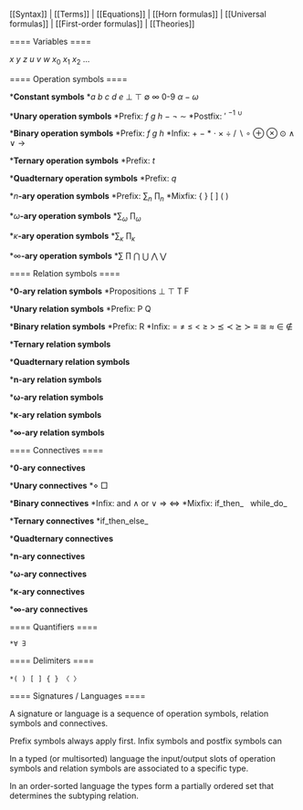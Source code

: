 [[Syntax]] | [[Terms]] | [[Equations]] | [[Horn formulas]] | [[Universal formulas]] | [[First-order formulas]] | [[Theories]]


==== Variables ====

$x$ $y$ $z$ $u$ $v$ $w$ $x_0$ $x_1$ $x_2$ ...


==== Operation symbols ====

  ***Constant symbols**
    *$a$ $b$ $c$ $d$ $e$ $\bot$ $\top$ $\emptyset$ $\infty$ $0$-$9$ $\alpha-\omega$

  ***Unary operation symbols**
    *Prefix: $f$ $g$ $h$ $-$ $\neg$ $\sim$
    *Postfix: $'$ ${}^{-1}$ ${}^{\cup}$

  ***Binary operation symbols**
    *Prefix: $f$ $g$ $h$
    *Infix: $+$ $-$ $*$ $\cdot$ $\times$ $\div$ $/$ $\backslash$ $\circ$ $\oplus$ $\otimes$ $\odot$ $\wedge$ $\vee$ $\to$

  ***Ternary operation symbols**
    *Prefix: $t$

  ***Quadternary operation symbols**
    *Prefix: $q$

  *$n$**-ary operation symbols**
    *Prefix: $\sum_n$ $\prod_n$
    *Mixfix: { } [ ] ( )

  *$\omega$**-ary operation symbols**
    *$\sum_\omega$ $\prod_\omega$

  *$\kappa$**-ary operation symbols**
    *$\sum_\kappa$ $\prod_\kappa$

  *$\infty$**-ary operation symbols**
    *$\sum$ $\prod$ $\bigcap$ $\bigcup$ $\bigwedge$ $\bigvee$


==== Relation symbols ====

  ***0-ary relation symbols**
    *Propositions ⊥ ⊤ T F

  ***Unary relation symbols**
    *Prefix: P Q

  ***Binary relation symbols**
    *Prefix: R
    *Infix: = ≠ ≤ < ≥ > ⪯ ≺ ⪰ ≻ ≡ ≅ ≈ ∈ ∉ 

  ***Ternary relation symbols**

  ***Quadternary relation symbols**

  ***n-ary relation symbols**

  ***ω-ary relation symbols**

  ***κ-ary relation symbols**

  ***∞-ary relation symbols**


==== Connectives ====

  ***0-ary connectives**

  ***Unary connectives**
    *⋄ □

  ***Binary connectives**
    *Infix: and ∧ or ∨ ⇒ ⇔ 
    *Mixfix: if_then_ &nbsp; while_do_

  ***Ternary connectives**
    *if_then_else_

  ***Quadternary connectives**

  ***n-ary connectives**

  ***ω-ary connectives**

  ***κ-ary connectives**

  ***∞-ary connectives**


==== Quantifiers ====

    *∀ ∃


==== Delimiters ====

    *( ) [ ] { } 〈 〉


==== Signatures / Languages ====

A signature or language is a sequence of operation symbols, relation symbols and connectives.

Prefix symbols always apply first. Infix symbols and postfix symbols can 

In a typed (or multisorted) language the input/output slots of operation symbols and relation symbols are associated to a specific type.

In an order-sorted language the types form a partially ordered set that determines the subtyping relation.
